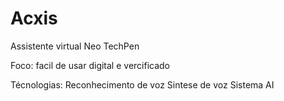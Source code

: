 # Acxis
 Assistente virtual Neo TechPen

Foco:
    facil de usar
    digital e vercificado

Técnologias:
    Reconhecimento de voz
    Sintese de voz
    Sistema AI